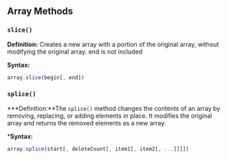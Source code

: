 

## Array Methods

### `slice()`

**Definition:** Creates a new array with a portion of the original array, without modifying the original array. end is not included

**Syntax:**
```javascript
array.slice(begin[, end])
```
### `splice()`

***Definition:**The `splice()` method changes the contents of an array by removing, replacing, or adding elements in place. It modifies the original array and returns the removed elements as a new array.

***Syntax:**
```javascript
array.splice(start[, deleteCount[, item1[, item2[, ...]]]])
```

